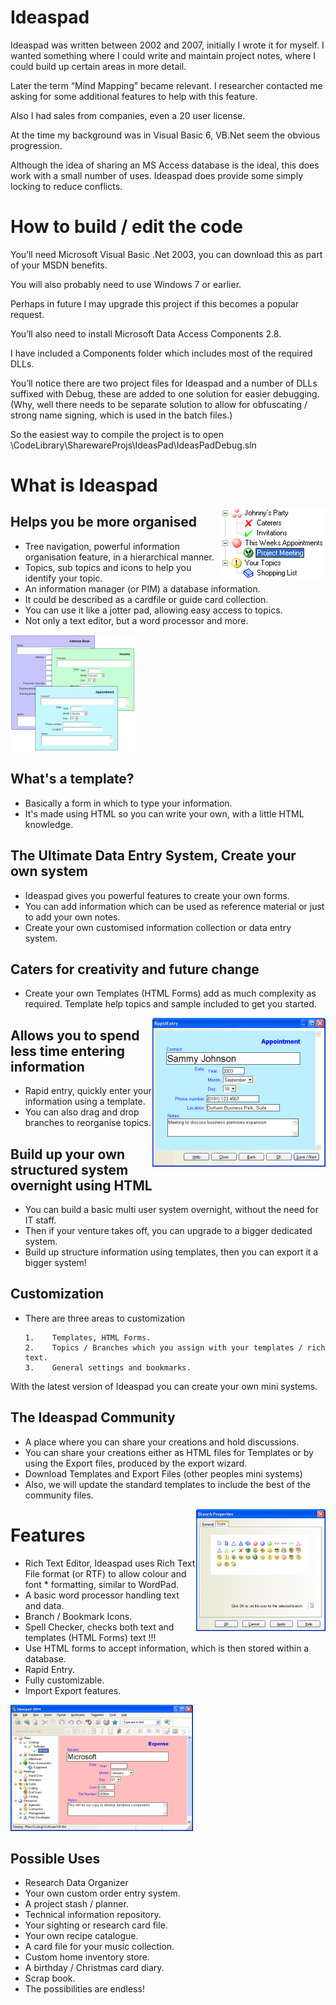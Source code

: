 # Ideaspad

Ideaspad was written between 2002 and 2007, initially I wrote it for myself. I wanted something where I could write and maintain project notes, where I could build up certain areas in more detail.

Later the term “Mind Mapping” became relevant. I researcher contacted me asking for some additional features to help with this feature.

Also I had sales from companies, even a 20 user license.

At the time my background was in Visual Basic 6, VB.Net seem the obvious progression.

Although the idea of sharing an MS Access database is the ideal, this does work with a small number of uses. Ideaspad does provide some simply locking to reduce conflicts.


# How to build / edit the code

You’ll need Microsoft Visual Basic .Net 2003, you can download this as part of your MSDN benefits.

You will also probably need to use Windows 7 or earlier.

Perhaps in future I may upgrade this project if this becomes a popular request.

You’ll also need to install Microsoft Data Access Components 2.8.

I have included a Components folder which includes most of the required DLLs.

You’ll notice there are two project files for Ideaspad and a number of DLLs suffixed with Debug, these are added to one solution for easier debugging. (Why, well there needs to be separate solution to allow for obfuscating / strong name signing, which is used in the batch files.)

So the easiest way to compile the project is to open \CodeLibrary\SharewareProjs\IdeasPad\IdeasPadDebug.sln

# What is Ideaspad

<img style="float: right;" src="gfx/branchicons.png">

## Helps you be more organised
* Tree navigation, powerful information organisation feature, in a hierarchical manner.
* Topics, sub topics and icons to help you identify your topic.
* An information manager (or PIM) a database information.
* It could be described as a cardfile or guide card collection.
* You can use it like a jotter pad, allowing easy access to topics.
* Not only a text editor, but a word processor and more.




<img  src="gfx/templates-html-forms.png">

## What's a template?
* Basically a form in which to type your information.
* It's made using HTML so you can write your own, with a little HTML knowledge.
## The Ultimate Data Entry System, Create your own system
* Ideaspad gives you powerful features to create your own forms.
* You can add information which can be used as reference material or just to add your own notes.
* Create your own customised information collection or data entry system.
## Caters for creativity and future change
* Create your own Templates (HTML Forms) add as much complexity as required.
Template help topics and sample included to get you started.



<img style="float: right;" src="gfx/rapidentry.png">

## Allows you to spend less time entering information
* Rapid entry, quickly enter your information using a template.
* You can also drag and drop branches to reorganise topics.

## Build up your own structured system overnight using HTML
* You can build a basic multi user system overnight, without the need for IT staff.
* Then if your venture takes off, you can upgrade to a bigger dedicated system.
* Build up structure information using templates, then you can export it a bigger system!







## Customization
* There are three areas to customization

      1.	Templates, HTML Forms. 
      2.	Topics / Branches which you assign with your templates / rich text. 
      3.	General settings and bookmarks. 
With the latest version of Ideaspad you can create your own mini systems.
## The Ideaspad Community
* A place where you can share your creations and hold discussions.
* You can share your creations either as HTML files for Templates or by using the Export files, produced by the export wizard.
* Download Templates and Export Files (other peoples mini systems)
* Also, we will update the standard templates to include the best of the community files.




<img style="float: right;" src="gfx/branch-icons.png">

# Features
* Rich Text Editor, Ideaspad uses Rich Text File format (or RTF) to allow colour and font * formatting, similar to WordPad.
* A basic word processor handling text and data.
* Branch / Bookmark Icons.
* Spell Checker, checks both text and templates (HTML Forms) text !!!
* Use HTML forms to accept information, which is then stored within a database.
* Rapid Entry.
* Fully customizable.
* Import Export features.





<img src="gfx/project-plan.png">

## Possible Uses
* Research Data Organizer
* Your own custom order entry system.
* A project stash / planner.
* Technical information repository.
* Your sighting or research card file.
* Your own recipe catalogue.
* A card file for your music collection.
* Custom home inventory store.
* A birthday / Christmas card diary.
* Scrap book.
* The possibilities are endless!



